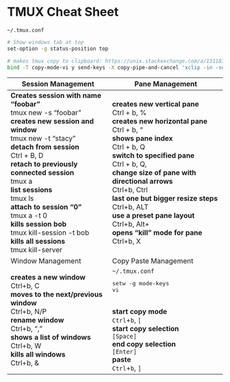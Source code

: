 # TMUX Cheat Sheet

`~/.tmux.conf`
```bash
# Show windows tab at top
set-option -g status-position top

# makes tmux copy to clipboard: https://unix.stackexchange.com/a/131187
bind -T copy-mode-vi y send-keys -X copy-pipe-and-cancel 'xclip -in -selection clipboard'
```

|                 Session Management | Pane Management         |
|------------------------------------|-------------------------|
|**Creates session with name “foobar”**<br>tmux new -s “foobar”<br>**creates new session and window**<br>tmux new -t “stacy”<br>**detach from session**<br>Ctrl + B, D<br>**retach to previously connected session**<br>tmux a<br>**list sessions**<br>tmux ls<br>**attach to session “0”**<br>tmux a -t 0<br>**kills session bob**<br>tmux kill-session -t bob<br>**kills all sessions**<br>tmux kill-server|**creates new vertical pane**<br>Ctrl + b, %<br>**creates new horizontal pane**<br>Ctrl + b,  “<br>**shows pane index**<br>Ctrl + b, Q<br>**switch to specified pane**<br>Ctrl + b, Q, <index><br>**change size of pane with directional arrows**<br>Ctrl+b, Ctrl<br>**last one but bigger resize steps**<br>Ctrl+b, ALT<br>**use a preset pane layout**<br>Ctrl+b, Alt+<number><br>**opens “kill” mode for pane**<br>Ctrl+b, X|
| Window Management | Copy Paste Management |
| **creates a new window**<br>Ctrl+b, C<br>**moves to the next/previous window**<br>Ctrl+b, N/P<br>**rename window**<br>Ctrl+b, “,”<br>**shows a list of windows**<br>Ctrl+b, W<br>**kills all windows**<br>Ctrl+b, & | `~/.tmux.conf`<br><pre>setw -g mode-keys vi</pre><br>**start copy mode**<br>`Ctrl`+`b`, `[`<br>**start copy selection**<br>`[Space]`<br>**end copy selection**<br>`[Enter]`<br>**paste**<br>`Ctrl`+`b`, `]`|
